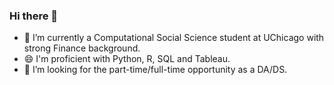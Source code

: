 ### Hi there 👋

- 🔭 I’m currently a Computational Social Science student at UChicago with strong Finance background.
- 😄 I'm proficient with Python, R, SQL and Tableau.
- 🌱 I’m looking for the part-time/full-time opportunity as a DA/DS.

<!--
**yujing-syj/yujing-syj** is a ✨ _special_ ✨ repository because its `README.md` (this file) appears on your GitHub profile.

Here are some ideas to get you started:

- 🔭 I’m currently working on ...
- 🌱 I’m currently learning ...
- 👯 I’m looking to collaborate on ...
- 🤔 I’m looking for help with ...
- 💬 Ask me about ...
- 📫 How to reach me: ...
- 😄 Pronouns: ...
- ⚡ Fun fact: ...
-->
